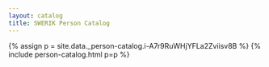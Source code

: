 ```yaml
---
layout: catalog
title: SWERIK Person Catalog
---
```

{% assign p = site.data._person-catalog.i-A7r9RuWHjYFLa2Zviisv8B %}
{% include person-catalog.html p=p %}

